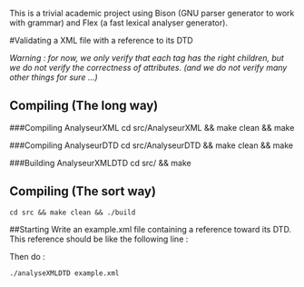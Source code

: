 This is a trivial academic project using Bison (GNU parser generator to work with grammar) and Flex (a fast lexical analyser generator).

#Validating a XML file with a reference to its DTD

*Warning : for now, we only verify that each tag has the right children,
but we do not verify the correctness of attributes. (and we do not verify many other things for sure ...)*

## Compiling (The long way)

###Compiling AnalyseurXML
    cd src/AnalyseurXML && make clean && make

###Compiling AnalyseurDTD
    cd src/AnalyseurDTD && make clean && make

###Building AnalyseurXMLDTD
    cd src/ && make
    
## Compiling (The sort way)
    cd src && make clean && ./build

##Starting
Write an example.xml file containing a reference toward its DTD.
This reference should be like the following line :
    <!DOCTYPE example SYSTEM "example.dtd">

Then do :

    ./analyseXMLDTD example.xml

